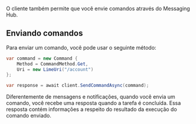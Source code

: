 O cliente também permite que você envie comandos através do Messaging Hub.

## Enviando comandos

Para enviar um comando, você pode usar o seguinte método:

```csharp
var command = new Command {
    Method = CommandMethod.Get,
    Uri = new LimeUri("/account")
};

var response = await client.SendCommandAsync(command);
```

Diferentemente de mensagens e notificações, quando você envia um comando, você recebe uma resposta quando a tarefa é concluída. Essa resposta contém informações a respeito do resultado da execução do comando enviado.
